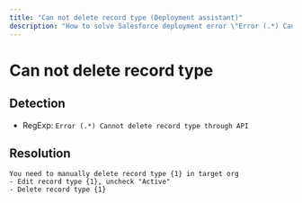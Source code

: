 ```yaml
---
title: "Can not delete record type (Deployment assistant)"
description: "How to solve Salesforce deployment error \"Error (.*) Cannot delete record type through API\""
---
```

<!-- markdownlint-disable MD013 -->
# Can not delete record type

## Detection

- RegExp: `Error (.*) Cannot delete record type through API`

## Resolution

```shell
You need to manually delete record type {1} in target org
- Edit record type {1}, uncheck "Active"
- Delete record type {1}
```
